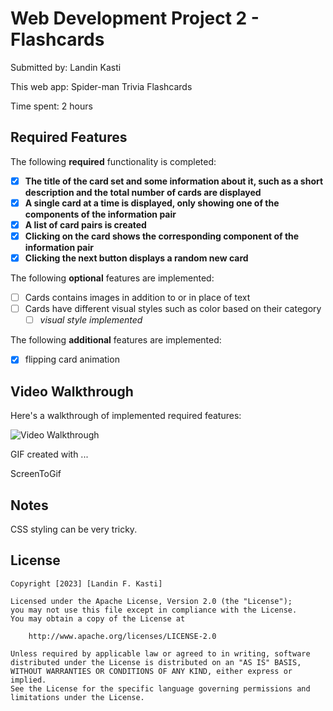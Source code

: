 # Web Development Project 2 - Flashcards

Submitted by: Landin Kasti

This web app: Spider-man Trivia Flashcards

Time spent: 2 hours

## Required Features

The following **required** functionality is completed:

- [x] **The title of the card set and some information about it, such as a short description and the total number of cards are displayed**
- [x] **A single card at a time is displayed, only showing one of the components of the information pair**
- [x] **A list of card pairs is created**
- [x] **Clicking on the card shows the corresponding component of the information pair**
- [x] **Clicking the next button displays a random new card**

The following **optional** features are implemented:

- [ ] Cards contains images in addition to or in place of text
- [ ] Cards have different visual styles such as color based on their category
  - [ ] *visual style implemented*

The following **additional** features are implemented:

- [x] flipping card animation

## Video Walkthrough

Here's a walkthrough of implemented required features:

<img src='https://i.imgur.com/jkuwQm3.gif' title='Video Walkthrough' width='' alt='Video Walkthrough' />

<!-- Replace this with whatever GIF tool you used! -->
GIF created with ...  

  ScreenToGif

## Notes

CSS styling can be very tricky. 

## License

    Copyright [2023] [Landin F. Kasti]

    Licensed under the Apache License, Version 2.0 (the "License");
    you may not use this file except in compliance with the License.
    You may obtain a copy of the License at

        http://www.apache.org/licenses/LICENSE-2.0

    Unless required by applicable law or agreed to in writing, software
    distributed under the License is distributed on an "AS IS" BASIS,
    WITHOUT WARRANTIES OR CONDITIONS OF ANY KIND, either express or implied.
    See the License for the specific language governing permissions and
    limitations under the License.
